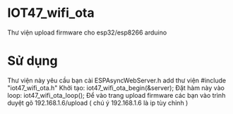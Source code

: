 # IOT47_wifi_ota
Thư viện upload firmware cho esp32/esp8266 arduino
# Sử dụng
Thư viện này yêu cầu bạn cài ESPAsyncWebServer.h
add thư viện #include "iot47_wifi_ota.h"
Khởi tạo: iot47_wifi_ota_begin(&server);
Đặt hàm này vào loop: iot47_wifi_ota_loop();
Để vào trang upload firmware các bạn vào trình duyệt gõ 192.168.1.6/upload ( chú ý 192.168.1.6 là ip tùy chỉnh )

